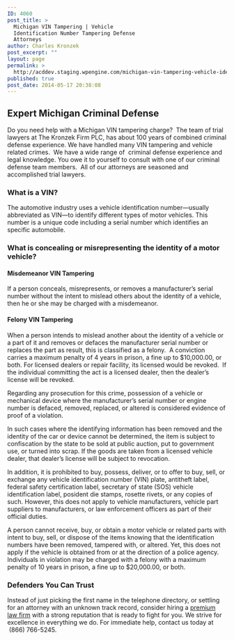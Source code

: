 ```yaml
---
ID: 4060
post_title: >
  Michigan VIN Tampering | Vehicle
  Identification Number Tampering Defense
  Attorneys
author: Charles Kronzek
post_excerpt: ""
layout: page
permalink: >
  http://acddev.staging.wpengine.com/michigan-vin-tampering-vehicle-identification-number-tampering-attorneys.html
published: true
post_date: 2014-05-17 20:38:08
---
```

<h2><b>Expert Michigan Criminal Defense</b></h2>
Do you need help with a Michigan VIN tampering charge?  The team of trial lawyers at The Kronzek Firm PLC, has about 100 years of combined criminal defense experience. We have handled many VIN tampering and vehicle related crimes.  We have a wide range of  criminal defense experience and legal knowledge. You owe it to yourself to consult with one of our criminal defense team members.  All of our attorneys are seasoned and accomplished trial lawyers.
<h3><b>What is a VIN?</b></h3>
The automotive industry uses a vehicle identification number—usually abbreviated as VIN—to identify different types of motor vehicles. This number is a unique code including a serial number which identifies an specific automobile.
<h3><b>What is concealing or misrepresenting the identity of a motor vehicle?</b></h3>
<h4>Misdemeanor VIN Tampering</h4>
If a person conceals, misrepresents, or removes a manufacturer’s serial number without the intent to mislead others about the identity of a vehicle, then he or she may be charged with a misdemeanor.
<h4>Felony VIN Tampering</h4>
When a person intends to mislead another about the identity of a vehicle or a part of it and removes or defaces the manufacturer serial number or replaces the part as result, this is classified as a felony.  A conviction carries a maximum penalty of 4 years in prison, a fine up to $10,000.00, or both. For licensed dealers or repair facility, its licensed would be revoked.  If the individual committing the act is a licensed dealer, then the dealer’s license will be revoked.

Regarding any prosecution for this crime, possession of a vehicle or mechanical device where the manufacturer’s serial number or engine number is defaced, removed, replaced, or altered is considered evidence of proof of a violation.

In such cases where the identifying information has been removed and the identity of the car or device cannot be determined, the item is subject to confiscation by the state to be sold at public auction, put to government use, or turned into scrap. If the goods are taken from a licensed vehicle dealer, that dealer’s license will be subject to revocation.

In addition, it is prohibited to buy, possess, deliver, or to offer to buy, sell, or exchange any vehicle identification number (VIN) plate, antitheft label, federal safety certification label, secretary of state (SOS) vehicle identification label, posident die stamps, rosette rivets, or any copies of such. However, this does not apply to vehicle manufacturers, vehicle part suppliers to manufacturers, or law enforcement officers as part of their official duties.

A person cannot receive, buy, or obtain a motor vehicle or related parts with intent to buy, sell, or dispose of the items knowing that the identification numbers have been removed, tampered with, or altered. Yet, this does not apply if the vehicle is obtained from or at the direction of a police agency. Individuals in violation may be charged with a felony with a maximum penalty of 10 years in prison, a fine up to $20,000.00, or both.
<h3><b>Defenders You Can Trust</b></h3>
Instead of just picking the first name in the telephone directory, or settling for an attorney with an unknown track record, consider hiring a <a href="http://acddev.staging.wpengine.com/trial-attorneys.html">premium law firm</a> with a strong reputation that is ready to fight for you. We strive for excellence in everything we do. For immediate help, contact us today at  (866) 766-5245.